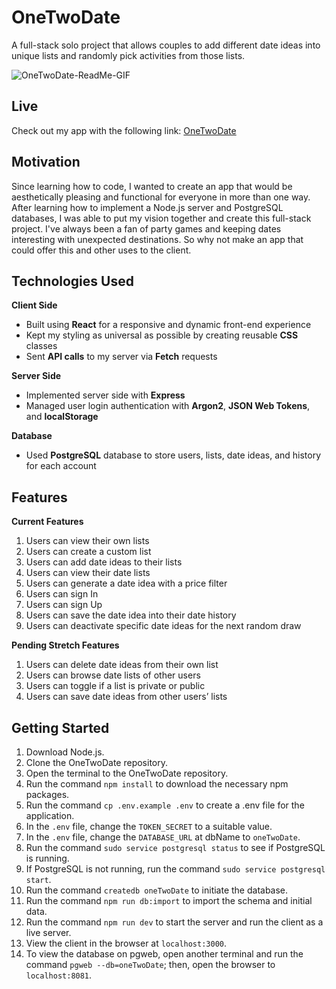 # OneTwoDate
A full-stack solo project that allows couples to add different date ideas into unique lists and randomly pick activities from those lists.

![OneTwoDate-ReadMe-GIF](https://user-images.githubusercontent.com/82407007/147839613-7a13ccca-c55e-4e43-b348-2eab350994d1.gif)

## Live
Check out my app with the following link:
[OneTwoDate](https://one-two-date.herokuapp.com/)

## Motivation
Since learning how to code, I wanted to create an app that would be aesthetically pleasing and functional for everyone in more than one way. After learning how to implement a Node.js server and PostgreSQL databases, I was able to put my vision together and create this full-stack project. I've always been a fan of party games and keeping dates interesting with unexpected destinations. So why not make an app that could offer this and other uses to the client.

## Technologies Used
**Client Side**
* Built using **React** for a responsive and dynamic front-end experience
* Kept my styling as universal as possible by creating reusable **CSS** classes
* Sent **API calls** to my server via **Fetch** requests

**Server Side**
* Implemented server side with **Express**
* Managed user login authentication with **Argon2**, **JSON Web Tokens**, and **localStorage**

**Database**
* Used **PostgreSQL** database to store users, lists, date ideas, and history for each account

## Features
**Current Features**
1. Users can view their own lists
2. Users can create a custom list
3. Users can add date ideas to their lists
4. Users can view their date lists
5. Users can generate a date idea with a price filter
6. Users can sign In
7. Users can sign Up
8. Users can save the date idea into their date history
9. Users can deactivate specific date ideas for the next random draw

**Pending Stretch Features**
1. Users can delete date ideas from their own list
2. Users can browse date lists of other users
3. Users can toggle if a list is private or public
4. Users can save date ideas from other users’ lists

## Getting Started
1. Download Node.js.
2. Clone the OneTwoDate repository.
3. Open the terminal to the OneTwoDate repository.
4. Run the command `npm install` to download the necessary npm packages.
5. Run the command `cp .env.example .env` to create a .env file for the application.
6. In the `.env` file, change the `TOKEN_SECRET` to a suitable value.
7. In the `.env` file, change the `DATABASE_URL` at dbName to `oneTwoDate`.
8. Run the command `sudo service postgresql status` to see if PostgreSQL is running.
9. If PostgreSQL is not running, run the command `sudo service postgresql start`.
10. Run the command `createdb oneTwoDate` to initiate the database.
11. Run the command `npm run db:import` to import the schema and initial data.
12. Run the command `npm run dev` to start the server and run the client as a live server.
13. View the client in the browser at `localhost:3000`.
14. To view the database on pgweb, open another terminal and run the command `pgweb --db=oneTwoDate`; then, open the browser to `localhost:8081`.
